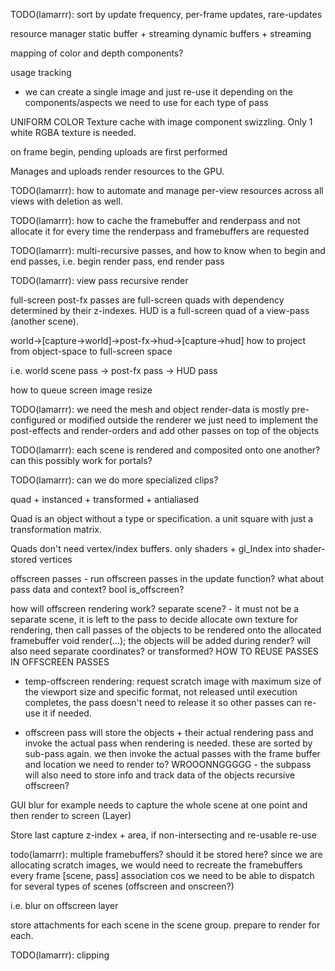 
 TODO(lamarrr):
 sort by update frequency, per-frame updates, rare-updates

 resource manager
 static buffer + streaming
 dynamic buffers + streaming

 mapping of color and depth components?


 usage tracking
 - we can create a single image and just re-use it depending on the
 components/aspects we need to use for each type of pass

 UNIFORM COLOR Texture cache with image component swizzling. Only 1 white
 RGBA texture is needed.

 on frame begin, pending uploads are first performed

 Manages and uploads render resources to the GPU.




 TODO(lamarrr): how to automate and manage per-view resources across all views
 with deletion as well.



 TODO(lamarrr): how to cache the framebuffer and
 renderpass and not allocate it for every time the renderpass and
 framebuffers are requested

 TODO(lamarrr): multi-recursive passes, and how to know when to begin and end
 passes, i.e. begin render pass, end render pass


 TODO(lamarrr): view pass recursive render


 full-screen post-fx passes are full-screen quads with dependency
 determined by their z-indexes. HUD is a full-screen quad of a view-pass
 (another scene).

 world->[capture->world]->post-fx->hud->[capture->hud]
 how to project from object-space to full-screen space

 i.e. world scene pass -> post-fx pass -> HUD pass

 how to queue screen image resize




 TODO(lamarrr): we need the mesh and object render-data is mostly
 pre-configured or modified outside the renderer we just need to implement the
 post-effects and render-orders and add other passes on top of the objects

 TODO(lamarrr): each scene is rendered and composited onto one another? can
 this possibly work for portals?



 TODO(lamarrr): can we do more specialized clips?




 quad + instanced + transformed + antialiased

 Quad is an object without a type or specification. a unit square with just a
 transformation matrix.

 Quads don't need vertex/index buffers. only shaders + gl_Index into
 shader-stored vertices

 offscreen passes - run offscreen passes in the update function? what about
 pass data and context? bool is_offscreen?

 how will offscreen rendering work? separate scene? - it must not be a
 separate scene, it is left to the pass to decide allocate own texture for
 rendering, then call passes of the objects to be rendered onto the allocated
 framebuffer void render(...); the objects will be added during render?
 will also need separate coordinates? or transformed?
 HOW TO REUSE PASSES IN OFFSCREEN PASSES


 - temp-offscreen rendering: request scratch image with maximum
 size of the viewport size and specific format, not released until execution
 completes, the pass doesn't need to release it so other passes can re-use it
 if needed.


 - offscreen pass will store the objects + their actual rendering pass and
 invoke the actual pass when rendering is needed. these are sorted by sub-pass
 again. we then invoke the actual passes with the frame buffer and location we
 need to render to? WROOONNGGGGG - the subpass will also need to store info
 and track data of the objects
   recursive offscreen?


 GUI blur for example needs to capture the whole scene at one point and then
 render to screen (Layer)

 Store last capture z-index + area, if non-intersecting and re-usable re-use




  todo(lamarrr): multiple framebuffers? should it be
   stored here? since we are allocating scratch images, we would need to
   recreate the framebuffers every frame [scene, pass] association cos we need
   to be able to dispatch for several types of scenes (offscreen and
   onscreen?)
  
   i.e. blur on offscreen layer
  
   store attachments for each scene in the scene group. prepare to render for
   each.
  
  
   TODO(lamarrr): clipping
  